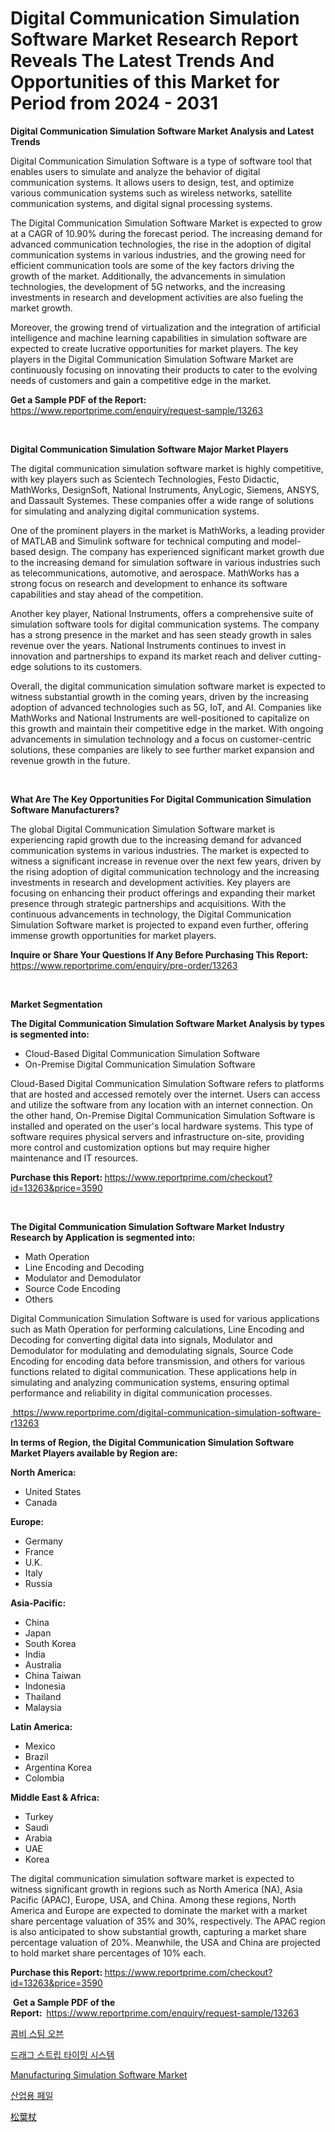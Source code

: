 <p><h1>Digital Communication Simulation Software Market Research Report Reveals The Latest Trends And Opportunities of this Market for Period from 2024 - 2031</h1></p><p><strong>Digital Communication Simulation Software Market Analysis and Latest Trends</strong></p>
<p><p>Digital Communication Simulation Software is a type of software tool that enables users to simulate and analyze the behavior of digital communication systems. It allows users to design, test, and optimize various communication systems such as wireless networks, satellite communication systems, and digital signal processing systems.</p><p>The Digital Communication Simulation Software Market is expected to grow at a CAGR of 10.90% during the forecast period. The increasing demand for advanced communication technologies, the rise in the adoption of digital communication systems in various industries, and the growing need for efficient communication tools are some of the key factors driving the growth of the market. Additionally, the advancements in simulation technologies, the development of 5G networks, and the increasing investments in research and development activities are also fueling the market growth.</p><p>Moreover, the growing trend of virtualization and the integration of artificial intelligence and machine learning capabilities in simulation software are expected to create lucrative opportunities for market players. The key players in the Digital Communication Simulation Software Market are continuously focusing on innovating their products to cater to the evolving needs of customers and gain a competitive edge in the market.</p></p>
<p><strong>Get a Sample PDF of the Report:&nbsp;</strong> <a href="https://www.reportprime.com/enquiry/request-sample/13263">https://www.reportprime.com/enquiry/request-sample/13263</a></p>
<p>&nbsp;</p>
<p><strong>Digital Communication Simulation Software Major Market Players</strong></p>
<p><p>The digital communication simulation software market is highly competitive, with key players such as Scientech Technologies, Festo Didactic, MathWorks, DesignSoft, National Instruments, AnyLogic, Siemens, ANSYS, and Dassault Systemes. These companies offer a wide range of solutions for simulating and analyzing digital communication systems.</p><p>One of the prominent players in the market is MathWorks, a leading provider of MATLAB and Simulink software for technical computing and model-based design. The company has experienced significant market growth due to the increasing demand for simulation software in various industries such as telecommunications, automotive, and aerospace. MathWorks has a strong focus on research and development to enhance its software capabilities and stay ahead of the competition.</p><p>Another key player, National Instruments, offers a comprehensive suite of simulation software tools for digital communication systems. The company has a strong presence in the market and has seen steady growth in sales revenue over the years. National Instruments continues to invest in innovation and partnerships to expand its market reach and deliver cutting-edge solutions to its customers.</p><p>Overall, the digital communication simulation software market is expected to witness substantial growth in the coming years, driven by the increasing adoption of advanced technologies such as 5G, IoT, and AI. Companies like MathWorks and National Instruments are well-positioned to capitalize on this growth and maintain their competitive edge in the market. With ongoing advancements in simulation technology and a focus on customer-centric solutions, these companies are likely to see further market expansion and revenue growth in the future.</p></p>
<p>&nbsp;</p>
<p><strong>What Are The Key Opportunities For Digital Communication Simulation Software Manufacturers?</strong></p>
<p><p>The global Digital Communication Simulation Software market is experiencing rapid growth due to the increasing demand for advanced communication systems in various industries. The market is expected to witness a significant increase in revenue over the next few years, driven by the rising adoption of digital communication technology and the increasing investments in research and development activities. Key players are focusing on enhancing their product offerings and expanding their market presence through strategic partnerships and acquisitions. With the continuous advancements in technology, the Digital Communication Simulation Software market is projected to expand even further, offering immense growth opportunities for market players.</p></p>
<p><strong>Inquire or Share Your Questions If Any Before Purchasing This Report:</strong> <a href="https://www.reportprime.com/enquiry/pre-order/13263">https://www.reportprime.com/enquiry/pre-order/13263</a></p>
<p>&nbsp;</p>
<p><strong>Market Segmentation</strong></p>
<p><strong>The Digital Communication Simulation Software Market Analysis by types is segmented into:</strong></p>
<p><ul><li>Cloud-Based Digital Communication Simulation Software</li><li>On-Premise Digital Communication Simulation Software</li></ul></p>
<p><p>Cloud-Based Digital Communication Simulation Software refers to platforms that are hosted and accessed remotely over the internet. Users can access and utilize the software from any location with an internet connection. On the other hand, On-Premise Digital Communication Simulation Software is installed and operated on the user's local hardware systems. This type of software requires physical servers and infrastructure on-site, providing more control and customization options but may require higher maintenance and IT resources.</p></p>
<p><strong>Purchase this Report:&nbsp;</strong><a href="https://www.reportprime.com/checkout?id=13263&price=3590">https://www.reportprime.com/checkout?id=13263&price=3590</a></p>
<p>&nbsp;</p>
<p><strong>The Digital Communication Simulation Software Market Industry Research by Application is segmented into:</strong></p>
<p><ul><li>Math Operation</li><li>Line Encoding and Decoding</li><li>Modulator and Demodulator</li><li>Source Code Encoding</li><li>Others</li></ul></p>
<p><p>Digital Communication Simulation Software is used for various applications such as Math Operation for performing calculations, Line Encoding and Decoding for converting digital data into signals, Modulator and Demodulator for modulating and demodulating signals, Source Code Encoding for encoding data before transmission, and others for various functions related to digital communication. These applications help in simulating and analyzing communication systems, ensuring optimal performance and reliability in digital communication processes.</p></p>
<p><a href="https://www.reportprime.com/digital-communication-simulation-software-r13263">&nbsp;https://www.reportprime.com/digital-communication-simulation-software-r13263</a></p>
<p><strong>In terms of Region, the Digital Communication Simulation Software Market Players available by Region are:</strong></p>
<p>
    <p> <strong> North America: </strong>
        <ul>
            <li>United States</li>
            <li>Canada</li>
        </ul>
        </p> 
    <p> <strong> Europe: </strong>
        <ul>
            <li>Germany</li>
            <li>France</li>
            <li>U.K.</li>
            <li>Italy</li>
            <li>Russia</li>
        </ul>
        </p> 
    <p> <strong> Asia-Pacific: </strong>
        <ul>
            <li>China</li>
            <li>Japan</li>
            <li>South Korea</li>
            <li>India</li>
            <li>Australia</li>
            <li>China Taiwan</li>
            <li>Indonesia</li>
            <li>Thailand</li>
            <li>Malaysia</li>
        </ul>
        </p> 
    <p> <strong> Latin America: </strong>
        <ul>
            <li>Mexico</li>
            <li>Brazil</li>
            <li>Argentina Korea</li>
            <li>Colombia</li>
        </ul>
        </p> 
    <p> <strong> Middle East & Africa: </strong>
        <ul>
            <li>Turkey</li>
            <li>Saudi</li>
            <li>Arabia</li>
            <li>UAE</li>
            <li>Korea</li>
        </ul>
    </p>
    </p>
<p><p>The digital communication simulation software market is expected to witness significant growth in regions such as North America (NA), Asia Pacific (APAC), Europe, USA, and China. Among these regions, North America and Europe are expected to dominate the market with a market share percentage valuation of 35% and 30%, respectively. The APAC region is also anticipated to show substantial growth, capturing a market share percentage valuation of 20%. Meanwhile, the USA and China are projected to hold market share percentages of 10% each.</p></p>
<p><strong>Purchase this Report: </strong><a href="https://www.reportprime.com/checkout?id=13263&price=3590">https://www.reportprime.com/checkout?id=13263&price=3590</a></p>
<p>&nbsp;<strong>Get a Sample PDF of the Report:&nbsp;&nbsp;</strong><a href="https://www.reportprime.com/enquiry/request-sample/13263">https://www.reportprime.com/enquiry/request-sample/13263</a></p>
<p><strong></strong></p>
<p><p><a href="https://github.com/wallacBahrtyinger567686/Market-Research-Report-List-1/blob/main/725785222374.md">콤비 스팀 오븐</a></p><p><a href="https://medium.com/@adonispellea2022/%EB%93%9C%EB%9E%98%EA%B7%B8-%EC%8A%A4%ED%8A%B8%EB%A6%BD-%ED%83%80%EC%9D%B4%EB%B0%8D-%EC%8B%9C%EC%8A%A4%ED%85%9C-%EC%8B%9C%EC%9E%A5-%EC%A1%B0%EC%82%AC-%EB%B3%B4%EA%B3%A0%EC%84%9C-2024%EB%85%84%EB%B6%80%ED%84%B0-2031%EB%85%84%EA%B9%8C%EC%A7%80%EC%9D%98-%EC%97%AD%EC%82%AC-%EB%B0%8F-%EC%98%88%EC%B8%A1-14de2fd1792e">드래그 스트립 타이밍 시스템</a></p><p><a href="https://github.com/jodemen/Market-Research-Report-List-2/blob/main/manufacturing-simulation-software-market.md">Manufacturing Simulation Software Market</a></p><p><a href="https://github.com/WilburKihn5676/Market-Research-Report-List-1/blob/main/500904022373.md">산업용 페일</a></p><p><a href="https://medium.com/@barrycuda1974/%E6%9D%BE%E8%91%89%E6%9D%96%E5%B8%82%E5%A0%B4%E3%83%AC%E3%83%9D%E3%83%BC%E3%83%88%E3%81%AF-%E3%81%93%E3%81%AE%E5%B8%82%E5%A0%B4%E3%81%AE%E6%9C%80%E6%96%B0%E3%83%88%E3%83%AC%E3%83%B3%E3%83%89%E3%82%84%E6%88%90%E9%95%B7%E6%A9%9F%E4%BC%9A%E3%82%92%E6%98%8E%E3%82%89%E3%81%8B%E3%81%AB%E3%81%97%E3%81%BE%E3%81%99-196fb1f89a56">松葉杖</a></p></p>